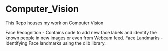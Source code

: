 # Computer_Vision
This Repo houses my work on Computer Vision

Face Recognition - Contains code to add new face labels and identify the known people in new images or even from Webcam feed.
Face Landmarks - Identifying Face landmarks using the dlib library.
